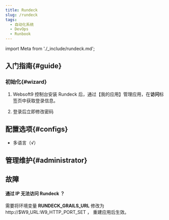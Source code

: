 ```yaml
---
title: Rundeck
slug: /rundeck
tags:
  - 自动化系统
  - DevOps
  - Runbook
---
```


import Meta from './_include/rundeck.md';

<Meta name="meta" />

## 入门指南{#guide}

### 初始化{#wizard}

1. Websoft9 控制台安装 Rundeck 后，通过【我的应用】管理应用，在**访问**标签页中获取登录信息。  

2. 登录后立即修改密码


## 配置选项{#configs}

- 多语言（√）

## 管理维护{#administrator}

## 故障

#### 通过 IP 无法访问 Rundeck ？

需要将环境变量 **RUNDECK_GRAILS_URL** 修改为 http://$W9_URL:W9_HTTP_PORT_SET ， 重建应用后生效。